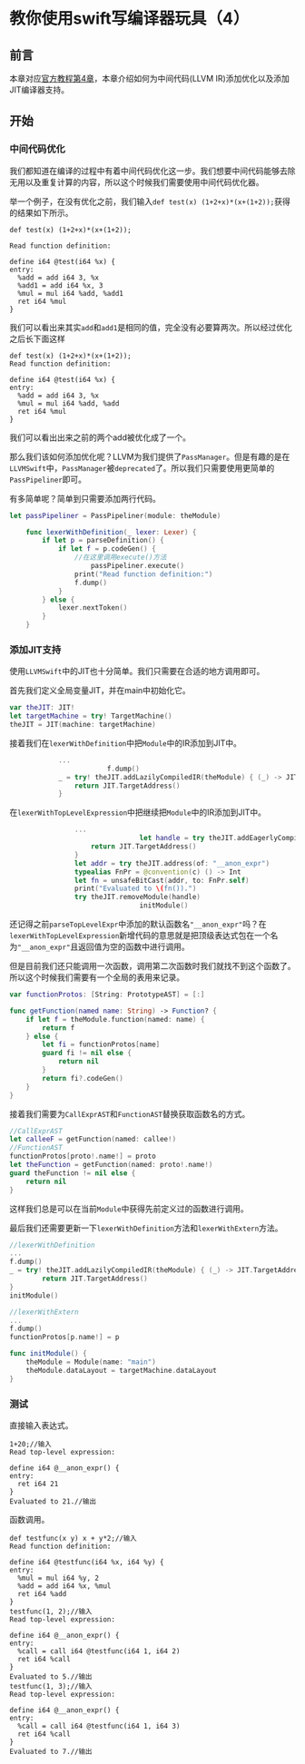# 教你使用swift写编译器玩具（4）

## 前言

本章对应[官方教程第4章](http://llvm.org/docs/tutorial/MyFirstLanguageFrontend/LangImpl04.htmll)，本章介绍如何为中间代码(LLVM IR)添加优化以及添加JIT编译器支持。

## 开始

### 中间代码优化

我们都知道在编译的过程中有着中间代码优化这一步。我们想要中间代码能够去除无用以及重复计算的内容，所以这个时候我们需要使用中间代码优化器。

举一个例子，在没有优化之前，我们输入`def test(x) (1+2+x)*(x+(1+2));`获得的结果如下所示。

```
def test(x) (1+2+x)*(x+(1+2));

Read function definition:

define i64 @test(i64 %x) {
entry:
  %add = add i64 3, %x
  %add1 = add i64 %x, 3
  %mul = mul i64 %add, %add1
  ret i64 %mul
}
```

我们可以看出来其实`add`和`add1`是相同的值，完全没有必要算两次。所以经过优化之后长下面这样

```
def test(x) (1+2+x)*(x+(1+2));
Read function definition:

define i64 @test(i64 %x) {
entry:
  %add = add i64 3, %x
  %mul = mul i64 %add, %add
  ret i64 %mul
}
```

我们可以看出出来之前的两个add被优化成了一个。

那么我们该如何添加优化呢？LLVM为我们提供了`PassManager`。但是有趣的是在`LLVMSwift`中，`PassManager`被`deprecated`了。所以我们只需要使用更简单的`PassPipeliner`即可。

有多简单呢？简单到只需要添加两行代码。

```swift
let passPipeliner = PassPipeliner(module: theModule)

    func lexerWithDefinition(_ lexer: Lexer) {
        if let p = parseDefinition() {
            if let f = p.codeGen() {
              	//在这里调用execute()方法
            		passPipeliner.execute()
                print("Read function definition:")
                f.dump()
            }
        } else {
            lexer.nextToken()
        }
    }
```

### 添加JIT支持

使用`LLVMSwift`中的JIT也十分简单。我们只需要在合适的地方调用即可。

首先我们定义全局变量JIT，并在main中初始化它。

```swift
var theJIT: JIT!
let targetMachine = try! TargetMachine()
theJIT = JIT(machine: targetMachine)
```

接着我们在`lexerWithDefinition`中把`Module`中的IR添加到JIT中。

```swift
            ...
						f.dump()
            _ = try! theJIT.addLazilyCompiledIR(theModule) { (_) -> JIT.TargetAddress in
                return JIT.TargetAddress()
            }
```

在`lexerWithTopLevelExpression`中把继续把`Module`中的IR添加到JIT中。

```swift
                ...
								let handle = try theJIT.addEagerlyCompiledIR(theModule) { (name) -> JIT.TargetAddress in
                    return JIT.TargetAddress()
                }
                let addr = try theJIT.address(of: "__anon_expr")
                typealias FnPr = @convention(c) () -> Int
                let fn = unsafeBitCast(addr, to: FnPr.self)
                print("Evaluated to \(fn()).")
                try theJIT.removeModule(handle)
								initModule()
```

还记得之前`parseTopLevelExpr`中添加的默认函数名`"__anon_expr"`吗？在`lexerWithTopLevelExpression`新增代码的意思就是把顶级表达式包在一个名为`"__anon_expr"`且返回值为空的函数中进行调用。

但是目前我们还只能调用一次函数，调用第二次函数时我们就找不到这个函数了。所以这个时候我们需要有一个全局的表用来记录。

```swift
var functionProtos: [String: PrototypeAST] = [:]

func getFunction(named name: String) -> Function? {
    if let f = theModule.function(named: name) {
        return f
    } else {
        let fi = functionProtos[name]
        guard fi != nil else {
            return nil
        }
        return fi?.codeGen()
    }
}
```

接着我们需要为`CallExprAST`和`FunctionAST`替换获取函数名的方式。

```swift
//CallExprAST
let calleeF = getFunction(named: callee!)
//FunctionAST
functionProtos[proto!.name!] = proto
let theFunction = getFunction(named: proto!.name!)
guard theFunction != nil else {
  	return nil
}
```

这样我们总是可以在当前`Module`中获得先前定义过的函数进行调用。

最后我们还需要更新一下`lexerWithDefinition`方法和`lexerWithExtern`方法。

```swift
//lexerWithDefinition
...
f.dump()
_ = try! theJIT.addLazilyCompiledIR(theModule) { (_) -> JIT.TargetAddress in
		return JIT.TargetAddress()
}
initModule()

//lexerWithExtern
...
f.dump()
functionProtos[p.name!] = p

func initModule() {
    theModule = Module(name: "main")
    theModule.dataLayout = targetMachine.dataLayout
}
```

### 测试

直接输入表达式。

```
1+20;//输入
Read top-level expression:

define i64 @__anon_expr() {
entry:
  ret i64 21
}
Evaluated to 21.//输出
```

函数调用。

```
def testfunc(x y) x + y*2;//输入
Read function definition:

define i64 @testfunc(i64 %x, i64 %y) {
entry:
  %mul = mul i64 %y, 2
  %add = add i64 %x, %mul
  ret i64 %add
}
testfunc(1, 2);//输入
Read top-level expression:

define i64 @__anon_expr() {
entry:
  %call = call i64 @testfunc(i64 1, i64 2)
  ret i64 %call
}
Evaluated to 5.//输出
testfunc(1, 3);//输入
Read top-level expression:

define i64 @__anon_expr() {
entry:
  %call = call i64 @testfunc(i64 1, i64 3)
  ret i64 %call
}
Evaluated to 7.//输出
```

